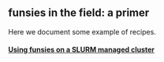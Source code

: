 ## funsies in the field: a primer
Here we document some example of recipes.

#### [Using funsies on a SLURM managed cluster](slurm-conformers/README.md)
